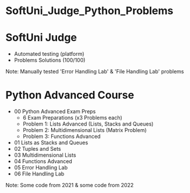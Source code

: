 # SoftUni_Judge_Python_Problems

# SoftUni Judge
- Automated testing (platform)
- Problems Solutions (100/100)

Note: Manually tested 'Error Handling Lab' & 'File Handling Lab' problems

# Python Advanced Course
- 00 Python Advanced Exam Preps
    - 6 Exam Preparations (x3 Problems each)
    - Problem 1: Lists Advanced (Lists, Stacks and Queues)
    - Problem 2: Multidimensional Lists (Matrix Problem)
    - Problem 3: Functions Advanced
- 01 Lists as Stacks and Queues
- 02 Tuples and Sets
- 03 Multidimensional Lists
- 04 Functions Advanced
- 05 Error Handling Lab
- 06 File Handling Lab

Note: Some code from 2021 & some code from 2022
